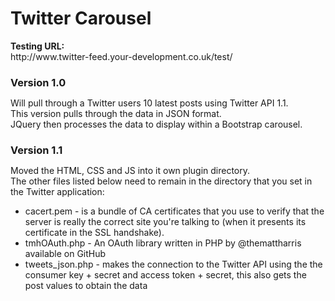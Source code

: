 # Twitter Carousel

<p><strong>Testing URL:</strong><br>
http://www.twitter-feed.your-development.co.uk/test/</p>

<h3 style="margin-bottom:0px">Version 1.0</h3>
<p>Will pull through a Twitter users 10 latest posts using Twitter API 1.1.<br>
This version pulls through the data in JSON format.<br>
JQuery then processes the data to display within a Bootstrap carousel.</p>

<h3 style="margin-bottom:0px">Version 1.1</h3>
<p>Moved the HTML, CSS and JS into it own plugin directory.<br>
The other files listed below need to remain in the directory that you set in the 
Twitter application:</p>
<ul>
<li>cacert.pem - is a bundle of CA certificates that you use to verify that the 
server is really the correct site you're talking to (when it presents its 
certificate in the SSL handshake).</li>
<li>tmhOAuth.php - An OAuth library written in PHP by @themattharris available
on GitHub</li>
<li>tweets_json.php - makes the connection to the Twitter API using the the consumer key +
secret and access token + secret, this also gets the post values to obtain the data</li>
</ul>